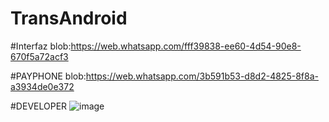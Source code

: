 # TransAndroid

#Interfaz
blob:https://web.whatsapp.com/fff39838-ee60-4d54-90e8-670f5a72acf3

#PAYPHONE
blob:https://web.whatsapp.com/3b591b53-d8d2-4825-8f8a-a3934de0e372

#DEVELOPER
![image](https://user-images.githubusercontent.com/69706207/129127769-6baffc74-dc06-413f-a238-3768dd252b63.png)


 
